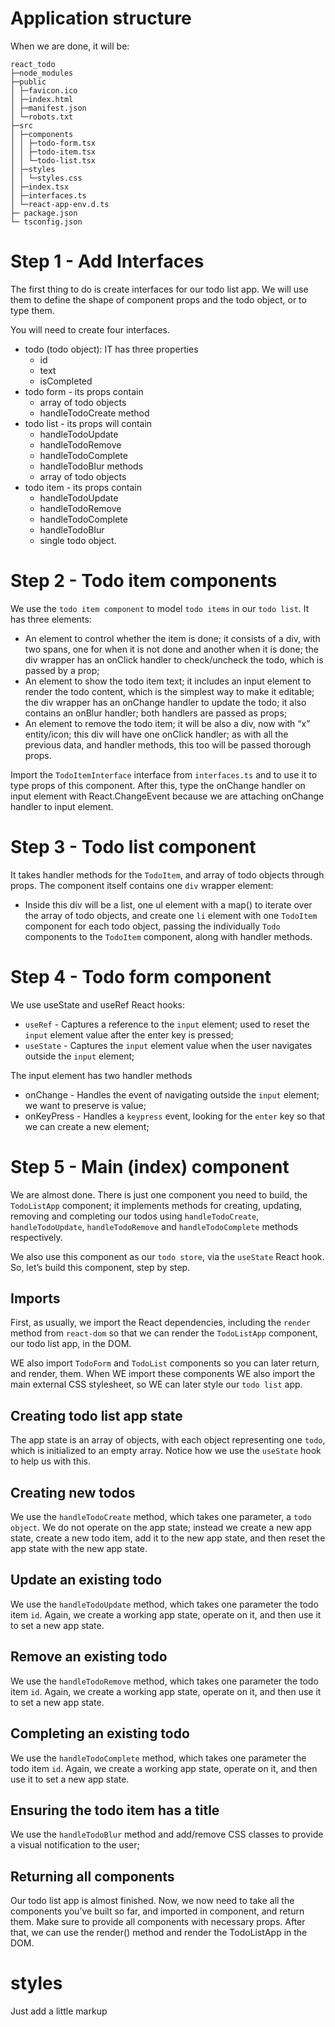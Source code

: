 # Application structure
When we are done, it will be:

```
react_todo
├─node_modules
├─public
│ ├─favicon.ico
│ ├─index.html
│ ├─manifest.json
│ └─robots.txt
├─src
│ ├─components
│ │ ├─todo-form.tsx
│ │ ├─todo-item.tsx
│ │ └─todo-list.tsx
│ ├─styles
│ │ └─styles.css
│ ├─index.tsx
│ ├─interfaces.ts
│ └─react-app-env.d.ts
├─ package.json
└─ tsconfig.json
```

# Step 1 - Add Interfaces
The first thing to do is create interfaces for our todo list app. We will use them to define the shape of component props and the todo object, or to type them.

You will need to create four interfaces.
- todo (todo object): IT has three properties
  - id
  - text
  - isCompleted
- todo form - its props contain
  - array of todo objects
  - handleTodoCreate method
- todo list - its props will contain
  - handleTodoUpdate
  - handleTodoRemove
  - handleTodoComplete
  - handleTodoBlur methods
  - array of todo objects
- todo item - its props contain
  - handleTodoUpdate
  - handleTodoRemove
  - handleTodoComplete
  - handleTodoBlur
  - single todo object.

# Step 2 - Todo item components
We use the `todo item component` to model `todo items` in our `todo list`. It has three elements:
- An element to control whether the item is done; it consists of a div, with two spans, one for when it is not done and another when it is done; the div wrapper has an onClick handler to check/uncheck the todo, which is passed by a prop;
- An element to show the todo item text; it includes an input element to render the todo content, which is the simplest way to make it editable; the div wrapper has an onChange handler to update the todo; it also contains an onBlur handler; both handlers are passed as props;
- An element to remove the todo item; it will be also a div, now with “x” entity/icon; this div will have one onClick handler; as with all the previous data, and handler methods, this too will be passed thorough props.

Import the `TodoItemInterface` interface from `interfaces.ts` and to use it to type props of this component. After this, type the onChange handler on input element with React.ChangeEvent<HTMLInputElement> because we are attaching onChange handler to input element.

# Step 3 - Todo list component
It takes handler methods for the `TodoItem`, and array of todo objects through props. The component itself contains one `div` wrapper element:
- Inside this div will be a list, one ul element with a map() to iterate over the array of todo objects, and create one `li` element with one `TodoItem` component for each todo object, passing the individually `Todo` components to the `TodoItem` component, along with handler methods.

# Step 4 - Todo form component
We use useState and useRef React hooks:
- `useRef` - Captures a reference to the `input` element; used to reset the `input` element value after the enter key is pressed;
- `useState` - Captures the `input` element value when the user navigates outside the `input` element;

The input element has two handler methods
- onChange - Handles the event of navigating outside the `input` element; we want to preserve is value;
- onKeyPress - Handles a `keypress` event, looking for the `enter` key so that we can create a new element;

# Step 5 - Main (index) component
We are almost done. There is just one component you need to build, the `TodoListApp` component; it implements methods for creating, updating, removing and completing our todos using `handleTodoCreate`, `handleTodoUpdate`, `handleTodoRemove` and `handleTodoComplete` methods respectively.

We also use this component as our `todo store`, via the `useState` React hook. So, let’s build this component, step by step.

## Imports
First, as usually, we import the React dependencies, including the `render` method from `react-dom` so that we can render the `TodoListApp` component, our todo list app, in the DOM.

WE also import `TodoForm` and `TodoList` components so you can later return, and render, them. When WE import these components WE also import the main external CSS stylesheet, so WE can later style our `todo list` app.

## Creating todo list app state
The app state is an array of objects, with each object representing one `todo`, which is initialized to an empty array. Notice how we use the `useState` hook to help us with this.

## Creating new todos
We use the `handleTodoCreate` method, which takes one parameter, a `todo object`. We do not operate on the app state; instead we create a new app state, create a new todo item, add it to the new app state, and then reset the app state with the new app state.

## Update an existing todo
We use the `handleTodoUpdate` method, which takes one parameter the todo item `id`. Again, we create a working app state, operate on it, and then use it to set a new app state.

## Remove an existing todo
We use the `handleTodoRemove` method, which takes one parameter the todo item `id`. Again, we create a working app state, operate on it, and then use it to set a new app state.

## Completing an existing todo
We use the `handleTodoComplete` method, which takes one parameter the todo item `id`. Again, we create a working app state, operate on it, and then use it to set a new app state.

## Ensuring the todo item has a title
We use the `handleTodoBlur` method and add/remove CSS classes to provide a visual notification to the user;

## Returning all components
Our todo list app is almost finished. Now, we now need to take all the components you’ve built so far, and imported in component, and return them. Make sure to provide all components with necessary props. After that, we can use the render() method and render the TodoListApp in the DOM.
# styles
Just add a little markup
